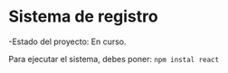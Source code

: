 <h1> Sistema de registro </h1>

-Estado del proyecto: En curso.

Para ejecutar el sistema, debes poner:
```npm instal react ```
